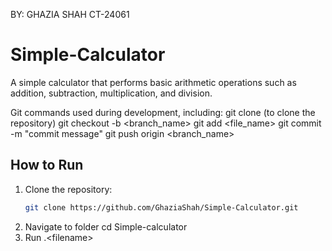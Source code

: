 BY: GHAZIA SHAH CT-24061
 # Simple-Calculator
 A simple calculator that performs basic arithmetic operations such as addition, subtraction, multiplication, and division.
 
 Git commands used during development, including:
git clone (to clone the repository)
git checkout -b <branch_name> 
git add <file_name> 
git commit -m "commit message" 
git push origin <branch_name> 
## How to Run

1. Clone the repository:
   ```bash
   git clone https://github.com/GhaziaShah/Simple-Calculator.git
2. Navigate to folder
   cd Simple-calculator
3. Run .\<filename>
